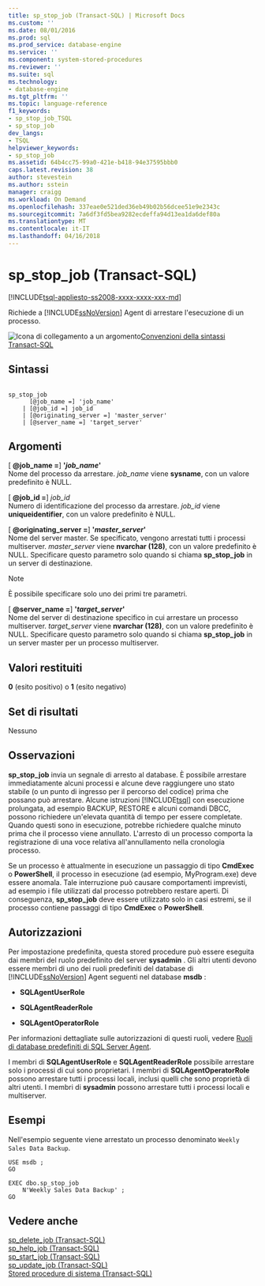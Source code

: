 ```yaml
---
title: sp_stop_job (Transact-SQL) | Microsoft Docs
ms.custom: ''
ms.date: 08/01/2016
ms.prod: sql
ms.prod_service: database-engine
ms.service: ''
ms.component: system-stored-procedures
ms.reviewer: ''
ms.suite: sql
ms.technology:
- database-engine
ms.tgt_pltfrm: ''
ms.topic: language-reference
f1_keywords:
- sp_stop_job_TSQL
- sp_stop_job
dev_langs:
- TSQL
helpviewer_keywords:
- sp_stop_job
ms.assetid: 64b4cc75-99a0-421e-b418-94e37595bbb0
caps.latest.revision: 38
author: stevestein
ms.author: sstein
manager: craigg
ms.workload: On Demand
ms.openlocfilehash: 337eae0e521ded36eb49b02b56dcee51e9e2343c
ms.sourcegitcommit: 7a6df3fd5bea9282ecdeffa94d13ea1da6def80a
ms.translationtype: MT
ms.contentlocale: it-IT
ms.lasthandoff: 04/16/2018
---
```

# <a name="spstopjob-transact-sql"></a>sp_stop_job (Transact-SQL)
[!INCLUDE[tsql-appliesto-ss2008-xxxx-xxxx-xxx-md](../../includes/tsql-appliesto-ss2008-xxxx-xxxx-xxx-md.md)]

  Richiede a [!INCLUDE[ssNoVersion](../../includes/ssnoversion-md.md)] Agent di arrestare l'esecuzione di un processo.  

  
 ![Icona di collegamento a un argomento](../../database-engine/configure-windows/media/topic-link.gif "Icona di collegamento a un argomento")[Convenzioni della sintassi Transact-SQL](../../t-sql/language-elements/transact-sql-syntax-conventions-transact-sql.md)  
  
## <a name="syntax"></a>Sintassi  
  
```  
  
sp_stop_job   
      [@job_name =] 'job_name'  
    | [@job_id =] job_id   
    | [@originating_server =] 'master_server'  
    | [@server_name =] 'target_server'  
```  
  
## <a name="arguments"></a>Argomenti  
 [ **@job_name =**] **'***job_name***'**  
 Nome del processo da arrestare. *job_name* viene **sysname**, con un valore predefinito è NULL.  
  
 [ **@job_id =**] *job_id*  
 Numero di identificazione del processo da arrestare. *job_id* viene **uniqueidentifier**, con un valore predefinito è NULL.  
  
 [ **@originating_server =**] **'***master_server***'**  
 Nome del server master. Se specificato, vengono arrestati tutti i processi multiserver. *master_server* viene **nvarchar (128)**, con un valore predefinito è NULL. Specificare questo parametro solo quando si chiama **sp_stop_job** in un server di destinazione.  
  
> [!NOTE]  
>  È possibile specificare solo uno dei primi tre parametri.  
  
 [ **@server_name =**] **'***target_server***'**  
 Nome del server di destinazione specifico in cui arrestare un processo multiserver. *target_server* viene **nvarchar (128)**, con un valore predefinito è NULL. Specificare questo parametro solo quando si chiama **sp_stop_job** in un server master per un processo multiserver.  
  
## <a name="return-code-values"></a>Valori restituiti  
 **0** (esito positivo) o **1** (esito negativo)  
  
## <a name="result-sets"></a>Set di risultati  
 Nessuno  
  
## <a name="remarks"></a>Osservazioni  
 **sp_stop_job** invia un segnale di arresto al database. È possibile arrestare immediatamente alcuni processi e alcune deve raggiungere uno stato stabile (o un punto di ingresso per il percorso del codice) prima che possano può arrestare. Alcune istruzioni [!INCLUDE[tsql](../../includes/tsql-md.md)] con esecuzione prolungata, ad esempio BACKUP, RESTORE e alcuni comandi DBCC, possono richiedere un'elevata quantità di tempo per essere completate. Quando questi sono in esecuzione, potrebbe richiedere qualche minuto prima che il processo viene annullato. L'arresto di un processo comporta la registrazione di una voce relativa all'annullamento nella cronologia processo.  
  
 Se un processo è attualmente in esecuzione un passaggio di tipo **CmdExec** o **PowerShell**, il processo in esecuzione (ad esempio, MyProgram.exe) deve essere anomala. Tale interruzione può causare comportamenti imprevisti, ad esempio i file utilizzati dal processo potrebbero restare aperti. Di conseguenza, **sp_stop_job** deve essere utilizzato solo in casi estremi, se il processo contiene passaggi di tipo **CmdExec** o **PowerShell**.  
  
## <a name="permissions"></a>Autorizzazioni  
 Per impostazione predefinita, questa stored procedure può essere eseguita dai membri del ruolo predefinito del server **sysadmin** . Gli altri utenti devono essere membri di uno dei ruoli predefiniti del database di [!INCLUDE[ssNoVersion](../../includes/ssnoversion-md.md)] Agent seguenti nel database **msdb** :  
  
-   **SQLAgentUserRole**  
  
-   **SQLAgentReaderRole**  
  
-   **SQLAgentOperatorRole**  
  
 Per informazioni dettagliate sulle autorizzazioni di questi ruoli, vedere [Ruoli di database predefiniti di SQL Server Agent](http://msdn.microsoft.com/library/719ce56b-d6b2-414a-88a8-f43b725ebc79).  
  
 I membri di **SQLAgentUserRole** e **SQLAgentReaderRole** possibile arrestare solo i processi di cui sono proprietari. I membri di **SQLAgentOperatorRole** possono arrestare tutti i processi locali, inclusi quelli che sono proprietà di altri utenti. I membri di **sysadmin** possono arrestare tutti i processi locali e multiserver.  
  
## <a name="examples"></a>Esempi  
 Nell'esempio seguente viene arrestato un processo denominato `Weekly Sales Data Backup`.  
  
```  
USE msdb ;  
GO  
  
EXEC dbo.sp_stop_job  
    N'Weekly Sales Data Backup' ;  
GO  
```  
  
## <a name="see-also"></a>Vedere anche  
 [sp_delete_job &#40;Transact-SQL&#41;](../../relational-databases/system-stored-procedures/sp-delete-job-transact-sql.md)   
 [sp_help_job &#40;Transact-SQL&#41;](../../relational-databases/system-stored-procedures/sp-help-job-transact-sql.md)   
 [sp_start_job &#40;Transact-SQL&#41;](../../relational-databases/system-stored-procedures/sp-start-job-transact-sql.md)   
 [sp_update_job &#40;Transact-SQL&#41;](../../relational-databases/system-stored-procedures/sp-update-job-transact-sql.md)   
 [Stored procedure di sistema &#40;Transact-SQL&#41;](../../relational-databases/system-stored-procedures/system-stored-procedures-transact-sql.md)  
  
  
